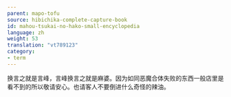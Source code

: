 ```yaml
---
parent: mapo-tofu
source: hibichika-complete-capture-book
id: mahou-tsukai-no-hako-small-encyclopedia
language: zh
weight: 53
translation: "vt789123"
category:
- term
---
```


换言之就是言峰，言峰换言之就是麻婆。因为如同恶魔合体失败的东西一般店里是看不到的所以敬请安心。也请客人不要倒进什么奇怪的辣油。
